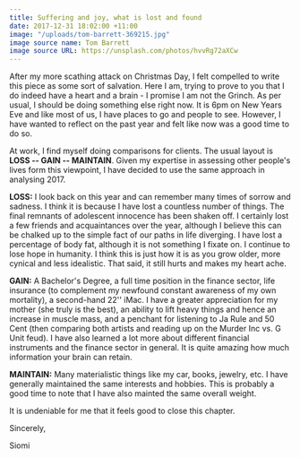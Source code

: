 ```yaml
---
title: Suffering and joy, what is lost and found
date: 2017-12-31 18:02:00 +11:00
image: "/uploads/tom-barrett-369215.jpg"
image source name: Tom Barrett
image source URL: https://unsplash.com/photos/hvvRg72aXCw
---
```


After my more scathing attack on Christmas Day, I felt compelled to write this piece as some sort of salvation. Here I am, trying to prove to you that I do indeed have a heart and a brain - I promise I am not the Grinch. As per usual, I should be doing something else right now. It is 6pm on New Years Eve and like most of us, I have places to go and people to see. However, I have wanted to reflect on the past year and felt like now was a good time to do so.

At work, I find myself doing comparisons for clients. The usual layout is **LOSS -- GAIN -- MAINTAIN**. Given my expertise in assessing other people's lives form this viewpoint, I have decided to use the same approach in analysing 2017.

**LOSS:** I look back on this year and can remember many times of sorrow and sadness. I think it is because I have lost a countless number of things. The final remnants of adolescent innocence has been shaken off. I certainly lost a few friends and acquaintances over the year, although I believe this can be chalked up to the simple fact of our paths in life diverging. I have lost a percentage of body fat, although it is not something I fixate on. I continue to lose hope in humanity. I think this is just how it is as you grow older, more cynical and less idealistic. That said, it still hurts and makes my heart ache.

**GAIN:** A Bachelor's Degree, a full time position in the finance sector, life insurance (to complement my newfound constant awareness of my own mortality), a second-hand 22'' iMac. I have a greater appreciation for my mother (she truly is the best), an ability to lift heavy things and hence an increase in muscle mass, and a penchant for listening to Ja Rule and 50 Cent (then comparing both artists and reading up on the Murder Inc vs. G Unit feud). I have also learned a lot more about different financial instruments and the finance sector in general. It is quite amazing how much information your brain can retain.

**MAINTAIN:** Many materialistic things like my car, books, jewelry, etc. I have generally maintained the same interests and hobbies. This is probably a good time to note that I have also mainted the same overall weight.

It is undeniable for me that it feels good to close this chapter.

Sincerely,

Siomi
